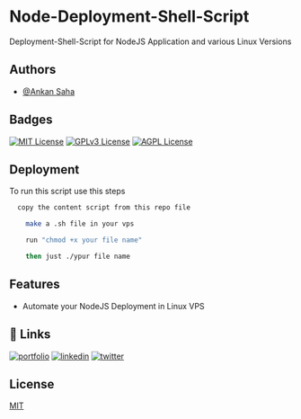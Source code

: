 
# Node-Deployment-Shell-Script

Deployment-Shell-Script for NodeJS Application and various Linux Versions

## Authors

- [@Ankan Saha](https://theankan.live)


## Badges

[![MIT License](https://img.shields.io/badge/License-MIT-green.svg)](https://choosealicense.com/licenses/mit/)
[![GPLv3 License](https://img.shields.io/badge/License-GPL%20v3-yellow.svg)](https://opensource.org/licenses/)
[![AGPL License](https://img.shields.io/badge/license-AGPL-blue.svg)](http://www.gnu.org/licenses/agpl-3.0)


## Deployment

To run this script use this steps

```bash
  copy the content script from this repo file
```
```bash
    make a .sh file in your vps
```
```bash
    run "chmod +x your file name"
```
```bash
    then just ./ypur file name
```

## Features

- Automate your NodeJS Deployment in Linux VPS

## 🔗 Links
[![portfolio](https://img.shields.io/badge/my_portfolio-000?style=for-the-badge&logo=ko-fi&logoColor=white)](https://theankan.live/)
[![linkedin](https://img.shields.io/badge/linkedin-0A66C2?style=for-the-badge&logo=linkedin&logoColor=white)](https://www.linkedin.com/in/ankansaha-)
[![twitter](https://img.shields.io/badge/twitter-1DA1F2?style=for-the-badge&logo=twitter&logoColor=white)](https://twitter.com/theankansaha)

## License

[MIT](https://choosealicense.com/licenses/mit/)

